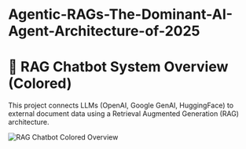 # Agentic-RAGs-The-Dominant-AI-Agent-Architecture-of-2025


# 🧠 RAG Chatbot System Overview (Colored)

This project connects LLMs (OpenAI, Google GenAI, HuggingFace) to external document data using a Retrieval Augmented Generation (RAG) architecture.

![RAG Chatbot Colored Overview](https://[raw.githubusercontent.com/Ishita95-harvad/Agentic-RAGs-The-Dominant-AI-Agent-Architecture-of-2025/main/rag_chatbot_colored_overview.png](https://github.com/Ishita95-harvad/Agentic-RAGs-The-Dominant-AI-Agent-Architecture-of-2025/upload/main))


